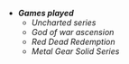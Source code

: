 * ***Games played***
  * *_Uncharted_ series*
  * *God of _war_ ascension*
  * *Red _Dead_ Redemption*
  * *_Metal_ Gear Solid Series*
